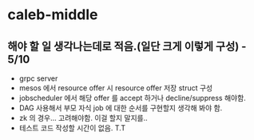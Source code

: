 # caleb-middle
## 해야 할 일 생각나는데로 적음.(일단 크게 이렇게 구성) - 5/10

- grpc server
- mesos 에서 resource offer 시 resource offer 저장 struct 구성
- jobscheduler 에서 해당 offer 를  accept 하거나 decline/suppress 해야함.
- DAG 사용해서 부모 자식 job 에 대한 순서를 구현할지 생각해 봐야 함.
- zk 의 경우... 고려해야함. 이걸 할지 말지를..
- 테스트 코드 작성할 시간이 없음. T.T